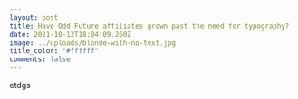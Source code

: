 ```yaml
---
layout: post
title: Have Odd Future affiliates grown past the need for typography?
date: 2021-10-12T18:04:09.260Z
image: ../uploads/blonde-with-no-text.jpg
title_color: "#ffffff"
comments: false
---
```

etdgs
